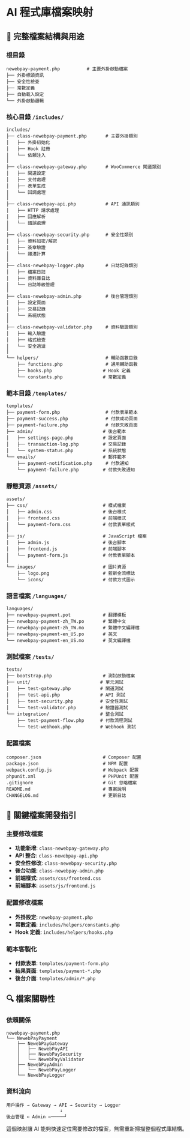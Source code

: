 # AI 程式庫檔案映射

## 📁 完整檔案結構與用途

### 根目錄
```
newebpay-payment.php          # 主要外掛啟動檔案
├── 外掛標頭資訊
├── 安全性檢查
├── 常數定義
├── 自動載入設定
└── 外掛啟動邏輯
```

### 核心目錄 `/includes/`
```
includes/
├── class-newebpay-payment.php       # 主要外掛類別
│   ├── 外掛初始化
│   ├── Hook 註冊
│   └── 依賴注入
│
├── class-newebpay-gateway.php       # WooCommerce 閘道類別
│   ├── 閘道設定
│   ├── 支付處理
│   ├── 表單生成
│   └── 回調處理
│
├── class-newebpay-api.php           # API 通訊類別
│   ├── HTTP 請求處理
│   ├── 回應解析
│   └── 錯誤處理
│
├── class-newebpay-security.php      # 安全性類別
│   ├── 資料加密/解密
│   ├── 簽章驗證
│   └── 雜湊計算
│
├── class-newebpay-logger.php        # 日誌記錄類別
│   ├── 檔案日誌
│   ├── 資料庫日誌
│   └── 日誌等級管理
│
├── class-newebpay-admin.php         # 後台管理類別
│   ├── 設定頁面
│   ├── 交易記錄
│   └── 系統狀態
│
├── class-newebpay-validator.php     # 資料驗證類別
│   ├── 輸入驗證
│   ├── 格式檢查
│   └── 安全過濾
│
└── helpers/                         # 輔助函數目錄
    ├── functions.php                # 通用輔助函數
    ├── hooks.php                   # Hook 定義
    └── constants.php               # 常數定義
```

### 範本目錄 `/templates/`
```
templates/
├── payment-form.php                 # 付款表單範本
├── payment-success.php              # 付款成功頁面
├── payment-failure.php              # 付款失敗頁面
├── admin/                          # 後台範本
│   ├── settings-page.php           # 設定頁面
│   ├── transaction-log.php         # 交易記錄
│   └── system-status.php           # 系統狀態
└── emails/                         # 郵件範本
    ├── payment-notification.php     # 付款通知
    └── payment-failure.php         # 付款失敗通知
```

### 靜態資源 `/assets/`
```
assets/
├── css/                            # 樣式檔案
│   ├── admin.css                   # 後台樣式
│   ├── frontend.css                # 前端樣式
│   └── payment-form.css            # 付款表單樣式
│
├── js/                             # JavaScript 檔案
│   ├── admin.js                    # 後台腳本
│   ├── frontend.js                 # 前端腳本
│   └── payment-form.js             # 付款表單腳本
│
└── images/                         # 圖片資源
    ├── logo.png                    # 藍新金流標誌
    └── icons/                      # 付款方式圖示
```

### 語言檔案 `/languages/`
```
languages/
├── newebpay-payment.pot            # 翻譯模板
├── newebpay-payment-zh_TW.po       # 繁體中文
├── newebpay-payment-zh_TW.mo       # 繁體中文編譯檔
├── newebpay-payment-en_US.po       # 英文
└── newebpay-payment-en_US.mo       # 英文編譯檔
```

### 測試檔案 `/tests/`
```
tests/
├── bootstrap.php                   # 測試啟動檔案
├── unit/                          # 單元測試
│   ├── test-gateway.php           # 閘道測試
│   ├── test-api.php               # API 測試
│   ├── test-security.php          # 安全性測試
│   └── test-validator.php         # 驗證器測試
└── integration/                   # 整合測試
    ├── test-payment-flow.php      # 付款流程測試
    └── test-webhook.php           # Webhook 測試
```

### 配置檔案
```
composer.json                       # Composer 配置
package.json                        # NPM 配置
webpack.config.js                   # Webpack 配置
phpunit.xml                         # PHPUnit 配置
.gitignore                          # Git 忽略檔案
README.md                           # 專案說明
CHANGELOG.md                        # 更新日誌
```

## 🎯 關鍵檔案開發指引

### 主要修改檔案
- **功能新增**: `class-newebpay-gateway.php`
- **API 整合**: `class-newebpay-api.php`
- **安全性修改**: `class-newebpay-security.php`
- **後台功能**: `class-newebpay-admin.php`
- **前端樣式**: `assets/css/frontend.css`
- **前端腳本**: `assets/js/frontend.js`

### 配置修改檔案
- **外掛設定**: `newebpay-payment.php`
- **常數定義**: `includes/helpers/constants.php`
- **Hook 定義**: `includes/helpers/hooks.php`

### 範本客製化
- **付款表單**: `templates/payment-form.php`
- **結果頁面**: `templates/payment-*.php`
- **後台介面**: `templates/admin/*.php`

## 🔍 檔案關聯性

### 依賴關係
```
newebpay-payment.php
└── NewebPayPayment
    ├── NewebPayGateway
    │   ├── NewebPayAPI
    │   ├── NewebPaySecurity
    │   └── NewebPayValidator
    ├── NewebPayAdmin
    │   └── NewebPayLogger
    └── NewebPayLogger
```

### 資料流向
```
用戶操作 → Gateway → API → Security → Logger
                    ↓
後台管理 ← Admin ←─────┘
```

這個映射讓 AI 能夠快速定位需要修改的檔案，無需重新掃描整個程式庫結構。
